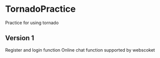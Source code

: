 # TornadoPractice
Practice for using tornado

## Version 1
Register and login function
Online chat function supported by webscoket

